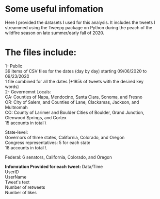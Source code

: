 # Some useful infomation

Here I provided the datasets I used for this analysis. It includes the tweets I streammed using the Tweepy package on Python during the peach of the wildfire season on late summer/early fall of 2020.

# The files include:

1- Public \
  39 items of CSV files for the dates (day by day) starting 09/06/2020 to 09/23/2020 \
  1 file combined for all the dates (+185k of tweets with the desired key words) \
2- Governemnt
  Locals: \
  CA: Counties of Napa, Mendocino, Santa Clara, Sonoma, and Fresno \
  OR: City of Salem, and Counties of Lane, Clackamas, Jackson, and Multnomah \
  CO: County of Larimer and Boulder Cities of Boulder, Grand Junction, Glenwood Springs, and Cortex \
  15 accounts in total \
  
  State-level: \
  Governors of three states, California, Colorado, and Oregon \
  Congress representatives: 5 for each state \
  18 accounts in total \
  
  Federal: 6 senators, California, Colorado, and Oregon
  
  **Infomration Provided for each tweet:**
 Data/Time \
 UserID \
 UserName \
 Tweet's text \
 Number of retweets \
 Number of likes
